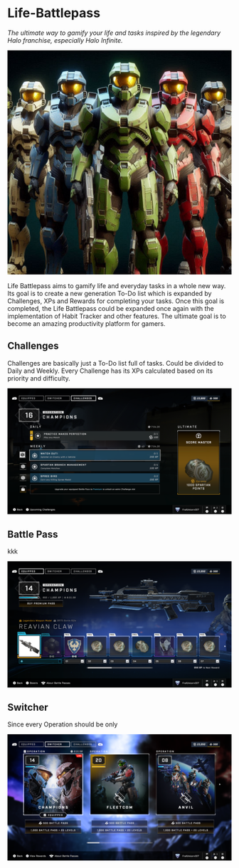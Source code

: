 
# Life-Battlepass

*The ultimate way to gamify your life and tasks inspired by the legendary Halo franchise, especially Halo Infinite.*

![We'll make it](/readme/spartans.jpeg)

Life Battlepass aims to gamify life and everyday tasks in a whole new way. Its goal is to create a new generation To-Do list which is expanded by Challenges, XPs and Rewards for completing your tasks. Once this goal is completed, the Life Battlepass could be expanded once again with the implementation of Habit Tracker and other features. The ultimate goal is to become an amazing productivity platform for gamers.

## Challenges

Challenges are basically just a To-Do list full of tasks. Could be divided to Daily and Weekly. Every Challenge has its XPs calculated based on its priority and difficulty.

![Challenges in Halo Infinite](/readme/challenges.PNG)

## Battle Pass

kkk

![Battle Pass/Operations in Halo Infinite](/readme/pass.PNG)

## Switcher

Since every Operation should be only 

![All the previous Operations and Passes](/readme/switcher.PNG)